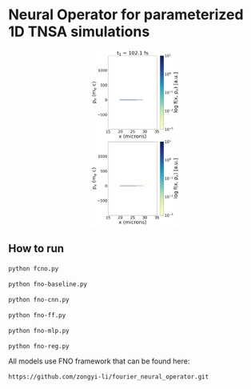 # Neural Operator for parameterized 1D TNSA simulations

<p float="left" align="center"> 
<img src="fcno_d9.14.gif" width="35%"/>
</p>

## How to run
```python fcno.py```

```python fno-baseline.py```

```python fno-cnn.py```

```python fno-ff.py```

```python fno-mlp.py```

```python fno-reg.py```

All models use FNO framework that can be found here:
```
https://github.com/zongyi-li/fourier_neural_operator.git
```

